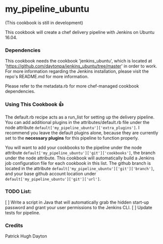 # my_pipeline_ubuntu

(This cookbook is still in development)

This cookbook will create a chef delivery pipeline with Jenkins
on Ubuntu 16.04.

### Dependencies

This cookbook needs the cookbook 'jenkins_ubuntu', which is located at 'https://github.com/daytonpa/jenkins_ubuntu/tree/master' in order to work.  For more information regarding the Jenkins installation, please visit the repo's README.md for more information.

Please refer to the metadata.rb for more chef-managed cookbook dependencies.

### Using This Cookbook  :thumbsup:

The default.rb recipe acts as a run_list for setting up the delivery pipeline.  
You can add additional plugins in the attributes/default.rb file under the node attribute ```default['my_pipeline_ubuntu']['extra_plugins']```.  I recommend you leave the default plugins alone, because they are currently set to the **necessary plugins** for this pipeline to function properly.

You will want to add your cookbooks to the pipeline under the node attribute ```default['my_pipeline_ubuntu']['git']['cookbooks']```, the branch under the node attribute.  This cookbook will automatically build a Jenkins job configuration file for each cookbook in this list.  The github branch is located in the attribute ```default['my_pipeline_ubuntu']['git']['branch']```, and your base github account location under ```default['my_pipeline_ubuntu']['git']['url']```.  

### TODO List:
[ ] Write a script in Java that will automatically grab the hidden start-up password and grant your user permissions to the Jenkins CLI.
[ ] Update tests for pipeline.

### Credits
Patrick Hugh Dayton
